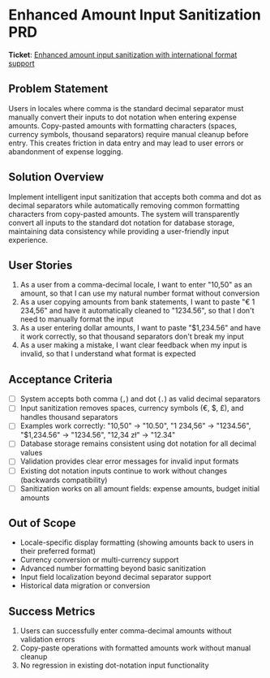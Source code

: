 # Enhanced Amount Input Sanitization PRD

**Ticket**: [Enhanced amount input sanitization with international format support](https://github.com/MarcinOrlowski/pyggy-expense-tracker/issues/73)

## Problem Statement
Users in locales where comma is the standard decimal separator must manually convert their inputs to dot notation when entering expense amounts. Copy-pasted amounts with formatting characters (spaces, currency symbols, thousand separators) require manual cleanup before entry. This creates friction in data entry and may lead to user errors or abandonment of expense logging.

## Solution Overview
Implement intelligent input sanitization that accepts both comma and dot as decimal separators while automatically removing common formatting characters from copy-pasted amounts. The system will transparently convert all inputs to the standard dot notation for database storage, maintaining data consistency while providing a user-friendly input experience.

## User Stories
1. As a user from a comma-decimal locale, I want to enter "10,50" as an amount, so that I can use my natural number format without conversion
2. As a user copying amounts from bank statements, I want to paste "€ 1 234,56" and have it automatically cleaned to "1234.56", so that I don't need to manually format the input
3. As a user entering dollar amounts, I want to paste "$1,234.56" and have it work correctly, so that thousand separators don't break my input
4. As a user making a mistake, I want clear feedback when my input is invalid, so that I understand what format is expected

## Acceptance Criteria
- [ ] System accepts both comma (`,`) and dot (`.`) as valid decimal separators
- [ ] Input sanitization removes spaces, currency symbols (€, $, £), and handles thousand separators
- [ ] Examples work correctly: "10,50" → "10.50", "1 234,56" → "1234.56", "$1,234.56" → "1234.56", "12,34 zł" → "12.34"
- [ ] Database storage remains consistent using dot notation for all decimal values
- [ ] Validation provides clear error messages for invalid input formats
- [ ] Existing dot notation inputs continue to work without changes (backwards compatibility)
- [ ] Sanitization works on all amount fields: expense amounts, budget initial amounts

## Out of Scope
- Locale-specific display formatting (showing amounts back to users in their preferred format)
- Currency conversion or multi-currency support
- Advanced number formatting beyond basic sanitization
- Input field localization beyond decimal separator support
- Historical data migration or conversion

## Success Metrics
1. Users can successfully enter comma-decimal amounts without validation errors
2. Copy-paste operations with formatted amounts work without manual cleanup
3. No regression in existing dot-notation input functionality